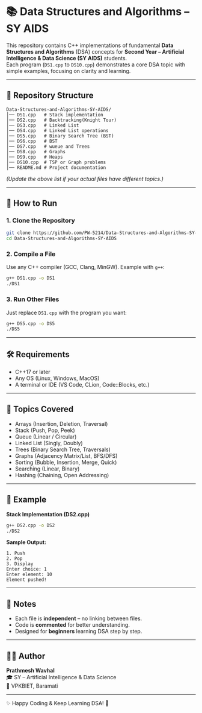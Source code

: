 # 📚 Data Structures and Algorithms – SY AIDS

This repository contains C++ implementations of fundamental **Data Structures and Algorithms** (DSA) concepts for **Second Year – Artificial Intelligence & Data Science (SY AIDS)** students.  
Each program (`DS1.cpp` to `DS10.cpp`) demonstrates a core DSA topic with simple examples, focusing on clarity and learning.

---

## 📂 Repository Structure

```
Data-Structures-and-Algorithms-SY-AIDS/
│── DS1.cpp   # Stack implementation
│── DS2.cpp   # Backtracking(Knight Tour)
│── DS3.cpp   # Linked List
│── DS4.cpp   # Linked List operations
│── DS5.cpp   # Binary Search Tree (BST)
│── DS6.cpp   # BST
│── DS7.cpp   # wueue and Trees
│── DS8.cpp   # Graphs
│── DS9.cpp   # Heaps
│── DS10.cpp  # TSP or Graph problems
│── README.md # Project documentation
```

*(Update the above list if your actual files have different topics.)*

---

## 🚀 How to Run

### 1. Clone the Repository
```bash
git clone https://github.com/PW-5214/Data-Structures-and-Algorithms-SY-AIDS.git
cd Data-Structures-and-Algorithms-SY-AIDS
```

### 2. Compile a File
Use any C++ compiler (GCC, Clang, MinGW). Example with `g++`:
```bash
g++ DS1.cpp -o DS1
./DS1
```

### 3. Run Other Files
Just replace `DS1.cpp` with the program you want:
```bash
g++ DS5.cpp -o DS5
./DS5
```

---

## 🛠 Requirements
- C++17 or later  
- Any OS (Linux, Windows, MacOS)  
- A terminal or IDE (VS Code, CLion, Code::Blocks, etc.)  

---

## 📖 Topics Covered
- Arrays (Insertion, Deletion, Traversal)
- Stack (Push, Pop, Peek)
- Queue (Linear / Circular)
- Linked List (Singly, Doubly)
- Trees (Binary Search Tree, Traversals)
- Graphs (Adjacency Matrix/List, BFS/DFS)
- Sorting (Bubble, Insertion, Merge, Quick)
- Searching (Linear, Binary)
- Hashing (Chaining, Open Addressing)

---

## 📝 Example

**Stack Implementation (DS2.cpp)**  
```bash
g++ DS2.cpp -o DS2
./DS2
```

**Sample Output:**
```
1. Push
2. Pop
3. Display
Enter choice: 1
Enter element: 10
Element pushed!
```

---

## 📌 Notes
- Each file is **independent** – no linking between files.  
- Code is **commented** for better understanding.  
- Designed for **beginners** learning DSA step by step.  

---

## 👨‍💻 Author
**Prathmesh Wavhal**  
🎓 SY – Artificial Intelligence & Data Science  
📍 VPKBIET, Baramati  

---

✨ Happy Coding & Keep Learning DSA! 🚀
